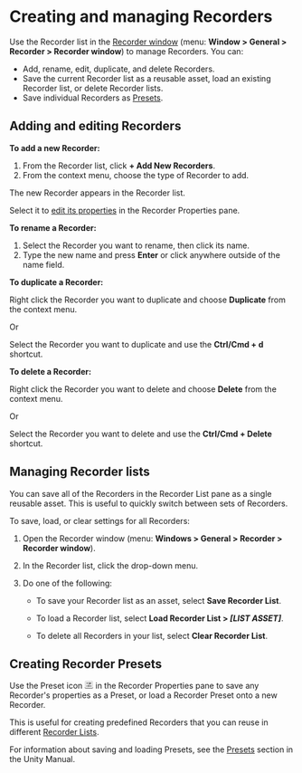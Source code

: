 # Creating and managing Recorders

Use the Recorder list in the [Recorder window](RecorderWindow.md) (menu: **Window > General > Recorder > Recorder window**) to manage Recorders. You can:

- Add, rename, edit, duplicate, and delete Recorders.
- Save the current Recorder list as a reusable asset, load an existing Recorder list, or delete Recorder lists.
- Save individual Recorders as [Presets](https://docs.unity3d.com/Manual/Presets.html).

## Adding and editing Recorders

**To add a new Recorder:**

1. From the Recorder list, click **+ Add New Recorders**.
1. From the context menu, choose the type of Recorder to add.

The new Recorder appears in the Recorder list.

Select it to [edit its properties](RecorderProperties.md) in the Recorder Properties pane.

**To rename a Recorder:**

1. Select the Recorder you want to rename, then click its name.
2. Type the new name and press **Enter** or click anywhere outside of the name field.

**To duplicate a Recorder:**

Right click the Recorder you want to duplicate and choose **Duplicate** from the context menu.

Or

Select the Recorder you want to duplicate and use the **Ctrl/Cmd + d** shortcut.

**To delete a Recorder:**

Right click the Recorder you want to delete and choose **Delete** from the context menu.

Or

Select the Recorder you want to delete and use the **Ctrl/Cmd + Delete** shortcut.

<a name="ManageRecorderLists"></a>
## Managing Recorder lists

You can save all of the Recorders in the Recorder List pane as a single reusable asset. This is useful to quickly switch between sets of Recorders.

To save, load, or clear settings for all Recorders:

1. Open the Recorder window (menu: **Windows > General > Recorder > Recorder window**).

2. In the Recorder list, click the drop-down menu.

3. Do one of the following:

    * To save your Recorder list as an asset, select **Save Recorder List**.

    * To load a Recorder list, select **Load Recorder List > _[LIST ASSET]_**.

    * To delete all Recorders in your list, select **Clear Recorder List**.

<a name="RecorderPreset"></a>
## Creating Recorder Presets

Use the Preset icon ![](Images/IconPreset.png) in the Recorder Properties pane to save any Recorder's properties as a Preset, or load a Recorder Preset onto a new Recorder.

This is useful for creating predefined Recorders that you can reuse in different [Recorder Lists](#ManageRecorderLists).

For information about saving and loading Presets, see the [Presets](https://docs.unity3d.com/Manual/Presets.html) section in the Unity Manual.




